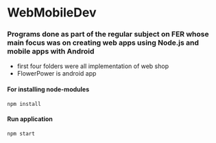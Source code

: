 # WebMobileDev
 ### Programs done as part of the regular subject on FER whose main focus was on creating web apps using Node.js and mobile apps with Android

- first four folders were all implementation of web shop
- FlowerPower is android app

#### For installing node-modules
```
npm install

```

#### Run application

```
npm start

```
